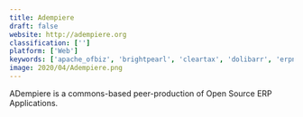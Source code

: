 ```yaml
---
title: Adempiere
draft: false 
website: http://adempiere.org
classification: ['']
platform: ['Web']
keywords: ['apache_ofbiz', 'brightpearl', 'cleartax', 'dolibarr', 'erpnext', 'gnucash', 'microsoft_dynamics', 'netsuite', 'odoo', 'openerp', 'openbravo', 'orangehrm', 'project_open', 'quickbooks', 'sage_one', 'solvoyo', 'tally', 'idempiere', 'inoerp', 'weberp']
image: 2020/04/Adempiere.png
---
```

ADempiere is a commons-based peer-production of Open Source ERP Applications.
